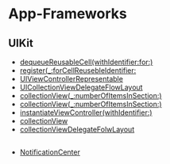 # App-Frameworks

## UIKit 
* [dequeueReusableCell(withIdentifier:for:)](https://github.com/jiyoe/App-Frameworks/issues/1#issue-1920154808)
* [register(_:forCellReusebleIdentifier:](https://github.com/jiyoe/App-Frameworks/issues/7#issue-1920509912)
* [UIViewControllerRepresentable](https://github.com/jiyoe/App-Frameworks/issues/4#issue-1920507443)
* [UICollectionViewDelegateFlowLayout](https://github.com/jiyoe/App-Frameworks/issues/3#issue-1920507335)
* [collectionView(_:numberOfItemsInSection:)
](https://github.com/jiyoe/App-Frameworks/issues/6#issue-1920509806)
* [collectionView(_:numberOfItemsInSection:)
](https://github.com/jiyoe/App-Frameworks/issues/6#issue-1920509806)
* [instantiateViewController(withIdentifier:)
](https://github.com/jiyoe/App-Frameworks/issues/5#issue-1920509540)
* [collectionView](https://github.com/jiyoe/App-Frameworks/issues/9#issue-1932346367)
* [collectionViewDelegateFolwLayout](https://github.com/jiyoe/App-Frameworks/issues/10#issue-1937737220)


## 
* [NotificationCenter](https://github.com/jiyoe/App-Frameworks/issues/8#issue-1920510014)
